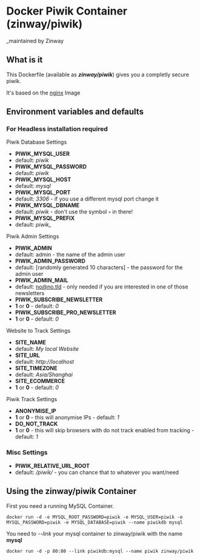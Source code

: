 # Docker Piwik Container (zinway/piwik)
_maintained by Zinway

## What is it

This Dockerfile (available as ___zinway/piwik___) gives you a completly secure piwik.

It's based on the [nginx](https://registry.hub.docker.com/_/nginx/) Image

## Environment variables and defaults

### For Headless installation required

Piwik Database Settings

* __PIWIK\_MYSQL\_USER__
 * default: _piwik_
* __PIWIK\_MYSQL\_PASSWORD__
 * default: _piwik_
* __PIWIK\_MYSQL\_HOST__
 * default: _mysql_
* __PIWIK\_MYSQL\_PORT__
 * default: _3306_ - if you use a different mysql port change it
* __PIWIK\_MYSQL\_DBNAME__
 * default: _piwik_ - don't use the symbol __-__ in there!
* __PIWIK\_MYSQL\_PREFIX__
 * default: _piwik\__
 
Piwik Admin Settings

* __PIWIK\_ADMIN__
 * default: admin - the name of the admin user
* __PIWIK\_ADMIN\_PASSWORD__
 * default: [randomly generated 10 characters] - the password for the admin user
* __PIWIK\_ADMIN\_MAIL__
 * default: no@no.tld - only needed if you are interested in one of those newsletters
* __PIWIK\_SUBSCRIBE\_NEWSLETTER__
 * __1__ or __0__ - default: _0_
* __PIWIK\_SUBSCRIBE\_PRO\_NEWSLETTER__
 * __1__ or __0__ - default: _0_

Website to Track Settings

* __SITE\_NAME__
 * default: _My local Website_
* __SITE\_URL__
 * default: _http://localhost_
* __SITE\_TIMEZONE__
 * default: _Asia/Shanghai_
* __SITE\_ECOMMERCE__
 * __1__ or __0__ - default: _0_

Piwik Track Settings

* __ANONYMISE\_IP__
 * __1__ or __0__ - this will anonymise IPs - default: _1_
* __DO\_NOT\_TRACK__
 * __1__ or __0__ - this will skip browsers with do not track enabled from tracking - default: _1_
 
### Misc Settings

* __PIWIK\_RELATIVE\_URL\_ROOT__
 * default: _/piwik/_ - you can chance that to whatever you want/need

## Using the zinway/piwik Container

First you need a running MySQL Container. 

    docker run -d -e MYSQL_ROOT_PASSWORD=piwik -e MYSQL_USER=piwik -e MYSQL_PASSWORD=piwik -e MYSQL_DATABASE=piwik --name piwikdb mysql

You need to _--link_ your mysql container to zinway/piwik with the name __mysql__

    docker run -d -p 80:80 --link piwikdb:mysql --name piwik zinway/piwik
